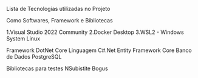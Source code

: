 Lista de Tecnologias utilizadas no Projeto

Como Softwares, Framework e Bibliotecas

1.Visual Studio 2022 Community
2.Docker Desktop
3.WSL2 - Windows System Linux

Framework DotNet Core
Linguagem C#.Net
Entity Framework Core
Banco de Dados PostgreSQL


Bibliotecas para testes
NSubistite
Bogus

